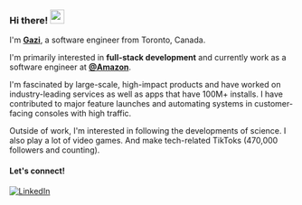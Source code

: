 ### Hi there! <img src="https://emojis.slackmojis.com/emojis/images/1536351075/4594/blob-wave.gif" width="25"/>

I'm [**Gazi**](https://gazijarin.com), a software engineer from Toronto, Canada.

I'm primarily interested in **full-stack development** and currently work as a
software engineer at [**@Amazon**](https://github.com/amazon).

I'm fascinated by large-scale, high-impact products and have worked on industry-leading services as well as apps that have 100M+ installs. I have contributed to major feature launches and automating systems in customer-facing consoles with high traffic.

Outside of work, I'm interested in following the developments of science. I also play a lot of video games. And make tech-related TikToks (470,000 followers and counting).

#### Let's connect!
[<img alt="LinkedIn" src="https://img.shields.io/badge/LinkedIn-%230E76A8.svg?&style=for-the-badge&logo=LinkedIn&logoColor=white" />](https://linkedin.com/in/gazijarin)
